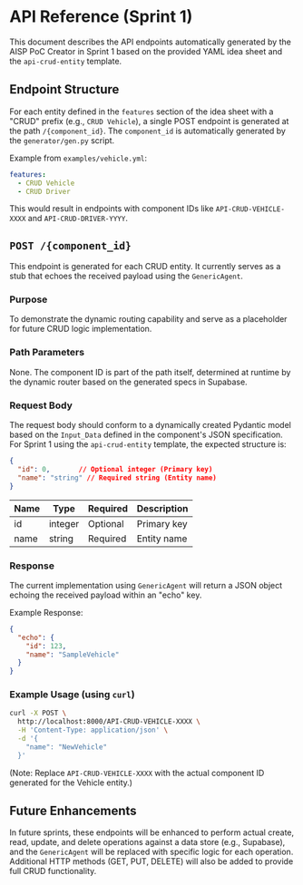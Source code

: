 # API Reference (Sprint 1)

This document describes the API endpoints automatically generated by the AISP PoC Creator in Sprint 1 based on the provided YAML idea sheet and the `api-crud-entity` template.

## Endpoint Structure

For each entity defined in the `features` section of the idea sheet with a "CRUD" prefix (e.g., `CRUD Vehicle`), a single POST endpoint is generated at the path `/{component_id}`. The `component_id` is automatically generated by the `generator/gen.py` script.

Example from `examples/vehicle.yml`:

```yaml
features:
  - CRUD Vehicle
  - CRUD Driver
```

This would result in endpoints with component IDs like `API-CRUD-VEHICLE-XXXX` and `API-CRUD-DRIVER-YYYY`.

## `POST /{component_id}`

This endpoint is generated for each CRUD entity. It currently serves as a stub that echoes the received payload using the `GenericAgent`.

### Purpose

To demonstrate the dynamic routing capability and serve as a placeholder for future CRUD logic implementation.

### Path Parameters

None. The component ID is part of the path itself, determined at runtime by the dynamic router based on the generated specs in Supabase.

### Request Body

The request body should conform to a dynamically created Pydantic model based on the `Input_Data` defined in the component's JSON specification. For Sprint 1 using the `api-crud-entity` template, the expected structure is:

```json
{
  "id": 0,       // Optional integer (Primary key)
  "name": "string" // Required string (Entity name)
}
```

| Name | Type   | Required | Description   |
|------|--------|----------|---------------|
| id   | integer | Optional | Primary key   |
| name | string | Required | Entity name   |

### Response

The current implementation using `GenericAgent` will return a JSON object echoing the received payload within an "echo" key.

Example Response:

```json
{
  "echo": {
    "id": 123,
    "name": "SampleVehicle"
  }
}
```

### Example Usage (using `curl`)

```bash
curl -X POST \
  http://localhost:8000/API-CRUD-VEHICLE-XXXX \
  -H 'Content-Type: application/json' \
  -d '{
    "name": "NewVehicle"
  }'
```

(Note: Replace `API-CRUD-VEHICLE-XXXX` with the actual component ID generated for the Vehicle entity.)

## Future Enhancements

In future sprints, these endpoints will be enhanced to perform actual create, read, update, and delete operations against a data store (e.g., Supabase), and the `GenericAgent` will be replaced with specific logic for each operation. Additional HTTP methods (GET, PUT, DELETE) will also be added to provide full CRUD functionality.